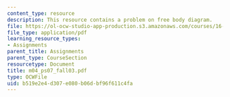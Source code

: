 ```yaml
---
content_type: resource
description: This resource contains a problem on free body diagram.
file: https://ol-ocw-studio-app-production.s3.amazonaws.com/courses/16-01-unified-engineering-i-ii-iii-iv-fall-2005-spring-2006/b519e2e4d307e080b06dbf96f611c4fa_m04_ps07_fall03.pdf
file_type: application/pdf
learning_resource_types:
- Assignments
parent_title: Assignments
parent_type: CourseSection
resourcetype: Document
title: m04_ps07_fall03.pdf
type: OCWFile
uid: b519e2e4-d307-e080-b06d-bf96f611c4fa
---
```

